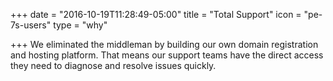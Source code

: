 +++
date = "2016-10-19T11:28:49-05:00"
title = "Total Support"
icon = "pe-7s-users"
type = "why"

+++
We eliminated the middleman by building our own domain registration and hosting platform. That means our support teams have the direct access they need to diagnose and resolve issues quickly.
<!--more-->
